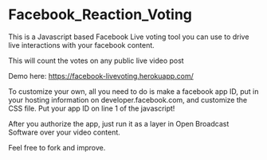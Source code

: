 # Facebook_Reaction_Voting


This is a Javascript based Facebook Live voting tool you can use to drive live interactions with your facebook content.

This will count the votes on any public live video post

Demo here:
https://facebook-livevoting.herokuapp.com/

To customize your own, all you need to do is make a facebook app ID, put in your hosting information on developer.facebook.com, and customize the CSS file. Put your app ID on line 1 of the javascript!

After you authorize the app, just run it as a layer in Open Broadcast Software over your video content.

Feel free to fork and improve. 



